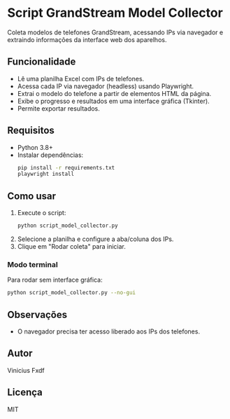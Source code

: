 # Script GrandStream Model Collector

Coleta modelos de telefones GrandStream, acessando IPs via navegador e extraindo informações da interface web dos aparelhos.

## Funcionalidade
- Lê uma planilha Excel com IPs de telefones.
- Acessa cada IP via navegador (headless) usando Playwright.
- Extrai o modelo do telefone a partir de elementos HTML da página.
- Exibe o progresso e resultados em uma interface gráfica (Tkinter).
- Permite exportar resultados.

## Requisitos
- Python 3.8+
- Instalar dependências:
  ```bash
  pip install -r requirements.txt
  playwright install
  ```

## Como usar
1. Execute o script:
   ```bash
   python script_model_collector.py
   ```
2. Selecione a planilha e configure a aba/coluna dos IPs.
3. Clique em "Rodar coleta" para iniciar.

### Modo terminal
Para rodar sem interface gráfica:
```bash
python script_model_collector.py --no-gui
```

## Observações
- O navegador precisa ter acesso liberado aos IPs dos telefones.

## Autor
Vinicius Fxdf

## Licença
MIT
